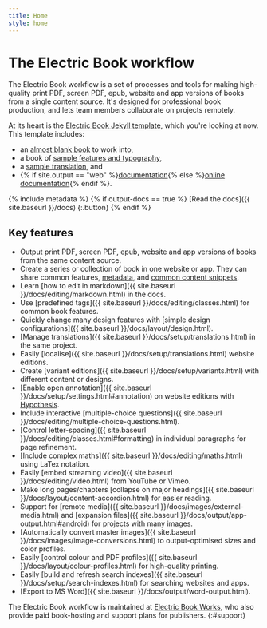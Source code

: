 ```yaml
---
title: Home
style: home
---
```


# The Electric Book workflow

The Electric Book workflow is a set of processes and tools for making high-quality print PDF, screen PDF, epub, website and app versions of books from a single content source. It's designed for professional book production, and lets team members collaborate on projects remotely.

At its heart is the [Electric Book Jekyll template](https://github.com/electricbookworks/electric-book), which you're looking at now. This template includes:

- an [almost blank book](book/text/0-3-contents.html) to work into,
- a book of [sample features and typography](samples/text/00-05-contents-page.html),
- a [sample translation](samples/fr/text/00-05-contents-page.html), and
- {% if site.output == "web" %}[documentation](docs/index.html){% else %}[online documentation](http://electricbook.works/docs/index.html){% endif %}.

{% include metadata %}
{% if output-docs == true %}
[Read the docs]({{ site.baseurl }}/docs)
{:.button}
{% endif %}

## Key features

- Output print PDF, screen PDF, epub, website and app versions of books from the same content source.
- Create a series or collection of book in one website or app. They can share common features, [metadata](http://127.0.0.1:4000/electric-book/docs/setup/metadata.html), and [common content snippets](http://127.0.0.1:4000/electric-book/docs/setup/repeatable-items.html).
- Learn [how to edit in markdown]({{ site.baseurl }}/docs/editing/markdown.html) in the docs.
- Use [predefined tags]({{ site.baseurl }}/docs/editing/classes.html) for common book features.
- Quickly change many design features with [simple design configurations]({{ site.baseurl }}/docs/layout/design.html).
- [Manage translations]({{ site.baseurl }}/docs/setup/translations.html) in the same project.
- Easily [localise]({{ site.baseurl }}/docs/setup/translations.html) website editions.
- Create [variant editions]({{ site.baseurl }}/docs/setup/variants.html) with different content or designs.
- [Enable open annotation]({{ site.baseurl }}/docs/setup/settings.html#annotation) on website editions with [Hypothesis](https://hypothes.is).
- Include interactive [multiple-choice questions]({{ site.baseurl }}/docs/editing/multiple-choice-questions.html).
- [Control letter-spacing]({{ site.baseurl }}/docs/editing/classes.html#formatting) in individual paragraphs for page refinement.
- [Include complex maths]({{ site.baseurl }}/docs/editing/maths.html) using LaTex notation.
- Easily [embed streaming video]({{ site.baseurl }}/docs/editing/video.html) from YouTube or Vimeo.
- Make long pages/chapters [collapse on major headings]({{ site.baseurl }}/docs/layout/content-accordion.html) for easier reading.
- Support for [remote media]({{ site.baseurl }}/docs/images/external-media.html) and [expansion files]({{ site.baseurl }}/docs/output/app-output.html#android) for projects with many images.
- [Automatically convert master images]({{ site.baseurl }}/docs/images/image-conversions.html) to output-optimised sizes and color profiles.
- Easily [control colour and PDF profiles]({{ site.baseurl }}/docs/layout/colour-profiles.html) for high-quality printing.
- Easily [build and refresh search indexes]({{ site.baseurl }}/docs/setup/search-indexes.html) for searching websites and apps.
- [Export to MS Word]({{ site.baseurl }}/docs/output/word-output.html).

The Electric Book workflow is maintained at [Electric Book Works](http://electricbookworks.com), who also provide paid book-hosting and support plans for publishers.
{:#support}

<!-- Remove these comment tags to activate a project home page for your book project

{% include metadata %}

# {{ project-name }}

{{ project-description }}

{% for book in site.data.meta.works %}
*[{{ book.title }}]({{ book.directory }}/text/{{ book.products.web.start-page }}.html)*
{% endfor %}

-->
